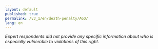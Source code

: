 ```yaml
---
layout: default
published: true
permalink: /v3_1/en/death-penalty/AGO/
lang: en
---
```

_Expert respondents did not provide any specific information about who is especially vulnerable to violations of this right._